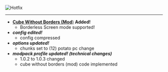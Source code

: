![Hotfix](https://github.com/NotAGanesh/OptiNa-Reborn/blob/main/update_banners/hotfix_changelog_banner.png?raw=true)
<hr>

 - [**Cube Without Borders (Mod**)](https://modrinth.com/mod/cubes-without-borders) **Added!**
   - Borderless Screen mode supported!
 - ***config edited!***
   - config compressed
 - ***options updated!***
   - chunks set to (12) potato pc change
 - ***modpack profile updated! (technical changes)***
     - 1.0.2 to 1.0.3 changed
     - cube without borders (mod) code implemented
